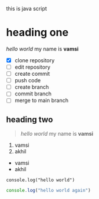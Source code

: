 this is java script

# heading one
*hello world* my name is **vamsi**

- [x] clone repository
- [ ] edit repository
- [ ] create commit
- [ ] push code
- [ ] create branch
- [ ] commit branch
- [ ] merge to main branch

## heading two
> *hello world* my name is **vamsi**

1. vamsi
2. akhil

- vamsi
- akhil

`console.log("hello world")`

```js
console.log("hello world again")
```
